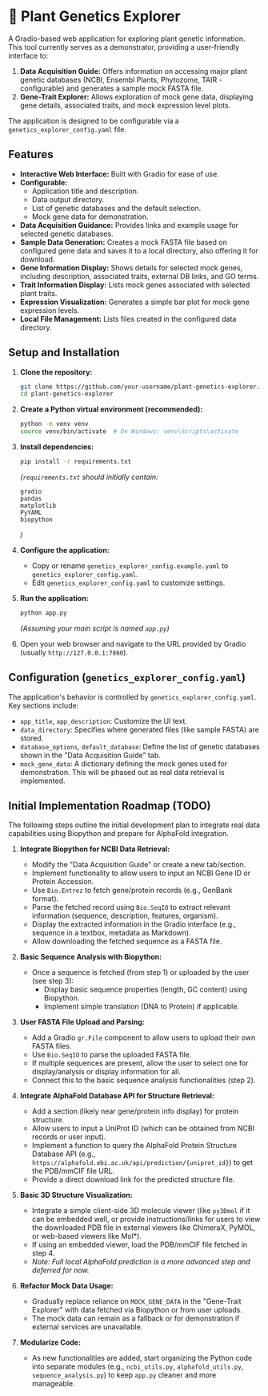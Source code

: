 # 🌱 Plant Genetics Explorer

A Gradio-based web application for exploring plant genetic information. This tool currently serves as a demonstrator, providing a user-friendly interface to:

1.  **Data Acquisition Guide:** Offers information on accessing major plant genetic databases (NCBI, Ensembl Plants, Phytozome, TAIR - configurable) and generates a sample mock FASTA file.
2.  **Gene-Trait Explorer:** Allows exploration of mock gene data, displaying gene details, associated traits, and mock expression level plots.

The application is designed to be configurable via a `genetics_explorer_config.yaml` file.

## Features

*   **Interactive Web Interface:** Built with Gradio for ease of use.
*   **Configurable:**
    *   Application title and description.
    *   Data output directory.
    *   List of genetic databases and the default selection.
    *   Mock gene data for demonstration.
*   **Data Acquisition Guidance:** Provides links and example usage for selected genetic databases.
*   **Sample Data Generation:** Creates a mock FASTA file based on configured gene data and saves it to a local directory, also offering it for download.
*   **Gene Information Display:** Shows details for selected mock genes, including description, associated traits, external DB links, and GO terms.
*   **Trait Information Display:** Lists mock genes associated with selected plant traits.
*   **Expression Visualization:** Generates a simple bar plot for mock gene expression levels.
*   **Local File Management:** Lists files created in the configured data directory.

## Setup and Installation

1.  **Clone the repository:**
    ```bash
    git clone https://github.com/your-username/plant-genetics-explorer.git
    cd plant-genetics-explorer
    ```

2.  **Create a Python virtual environment (recommended):**
    ```bash
    python -m venv venv
    source venv/bin/activate  # On Windows: venv\Scripts\activate
    ```

3.  **Install dependencies:**
    ```bash
    pip install -r requirements.txt
    ```
    *(`requirements.txt` should initially contain:*
    ```
    gradio
    pandas
    matplotlib
    PyYAML
    biopython
    ```
    *)*

4.  **Configure the application:**
    *   Copy or rename `genetics_explorer_config.example.yaml` to `genetics_explorer_config.yaml`.
    *   Edit `genetics_explorer_config.yaml` to customize settings.

5.  **Run the application:**
    ```bash
    python app.py
    ```
    *(Assuming your main script is named `app.py`)*

6.  Open your web browser and navigate to the URL provided by Gradio (usually `http://127.0.0.1:7860`).

## Configuration (`genetics_explorer_config.yaml`)

The application's behavior is controlled by `genetics_explorer_config.yaml`. Key sections include:

*   `app_title`, `app_description`: Customize the UI text.
*   `data_directory`: Specifies where generated files (like sample FASTA) are stored.
*   `database_options`, `default_database`: Define the list of genetic databases shown in the "Data Acquisition Guide" tab.
*   `mock_gene_data`: A dictionary defining the mock genes used for demonstration. This will be phased out as real data retrieval is implemented.


## Initial Implementation Roadmap (TODO)

The following steps outline the initial development plan to integrate real data capabilities using Biopython and prepare for AlphaFold integration.

1.  **Integrate Biopython for NCBI Data Retrieval:**
    *   Modify the "Data Acquisition Guide" or create a new tab/section.
    *   Implement functionality to allow users to input an NCBI Gene ID or Protein Accession.
    *   Use `Bio.Entrez` to fetch gene/protein records (e.g., GenBank format).
    *   Parse the fetched record using `Bio.SeqIO` to extract relevant information (sequence, description, features, organism).
    *   Display the extracted information in the Gradio interface (e.g., sequence in a textbox, metadata as Markdown).
    *   Allow downloading the fetched sequence as a FASTA file.

2.  **Basic Sequence Analysis with Biopython:**
    *   Once a sequence is fetched (from step 1) or uploaded by the user (see step 3):
        *   Display basic sequence properties (length, GC content) using Biopython.
        *   Implement simple translation (DNA to Protein) if applicable.

3.  **User FASTA File Upload and Parsing:**
    *   Add a Gradio `gr.File` component to allow users to upload their own FASTA files.
    *   Use `Bio.SeqIO` to parse the uploaded FASTA file.
    *   If multiple sequences are present, allow the user to select one for display/analysis or display information for all.
    *   Connect this to the basic sequence analysis functionalities (step 2).

4.  **Integrate AlphaFold Database API for Structure Retrieval:**
    *   Add a section (likely near gene/protein info display) for protein structure.
    *   Allow users to input a UniProt ID (which can be obtained from NCBI records or user input).
    *   Implement a function to query the AlphaFold Protein Structure Database API (e.g., `https://alphafold.ebi.ac.uk/api/prediction/{uniprot_id}`) to get the PDB/mmCIF file URL.
    *   Provide a direct download link for the predicted structure file.

5.  **Basic 3D Structure Visualization:**
    *   Integrate a simple client-side 3D molecule viewer (like `py3Dmol` if it can be embedded well, or provide instructions/links for users to view the downloaded PDB file in external viewers like ChimeraX, PyMOL, or web-based viewers like Mol\*).
    *   If using an embedded viewer, load the PDB/mmCIF file fetched in step 4.
    *   *Note: Full local AlphaFold prediction is a more advanced step and deferred for now.*

6.  **Refactor Mock Data Usage:**
    *   Gradually replace reliance on `MOCK_GENE_DATA` in the "Gene-Trait Explorer" with data fetched via Biopython or from user uploads.
    *   The mock data can remain as a fallback or for demonstration if external services are unavailable.

7.  **Modularize Code:**
    *   As new functionalities are added, start organizing the Python code into separate modules (e.g., `ncbi_utils.py`, `alphafold_utils.py`, `sequence_analysis.py`) to keep `app.py` cleaner and more manageable.

